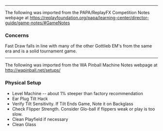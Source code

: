 ***
The following was imported from the PAPA/ReplayFX Competition Notes webpage at https://replayfoundation.org/papa/learning-center/director-guide/game-notes/#GameNotes
### Concerns
            
Fast Draw falls in line with many of the other Gottlieb EM's from the same era and is a solid tournament game.
***
The following was imported from the WA Pinball Machine Notes webpage at http://wapinball.net/setups/
### Physical Setup
-   Level Machine -- about 1% steeper than factory recommendation
-   Ear Plug Tilt Hack
-   Verify Tilt Sensitivity. If Tilt Ends Game, Note it on Backglass
-   Check Flipper Strength. Consider Glo-ball if flippers weak or play is too slow.
-   Clean Playfield if necessary
-   Clean Glass

